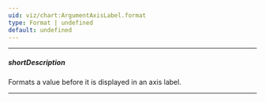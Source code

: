```yaml
---
uid: viz/chart:ArgumentAxisLabel.format
type: Format | undefined
default: undefined
---
```

---
##### shortDescription
Formats a value before it is displayed in an axis label.

---
<!--
See the [format](/api-reference/50%20Common/Object%20Structures/format '/Documentation/ApiReference/Common/Object_Structures/format/') section for information on accepted values. 

#####See Also#####
- [customizeText](/api-reference/10%20UI%20Components/dxChart/1%20Configuration/argumentAxis/label/customizeText.md '{currentpath}/#customizeText')
- [Value Formatting](/concepts/Common/Value%20Formatting '/Documentation/Guide/Common/Value_Formatting/')

-->